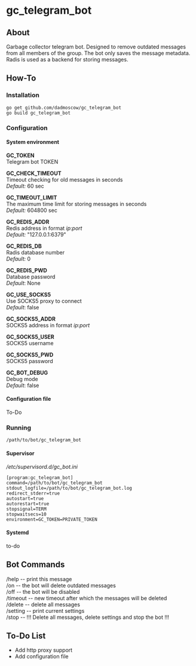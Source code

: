 # gc_telegram_bot

## About
Garbage collector telegram bot.
Designed to remove outdated messages from all members of the group. 
The bot only saves the message metadata. Radis is used as a backend for storing messages.

## How-To

### Installation
```
go get github.com/dadmoscow/gc_telegram_bot
go build gc_telegram_bot
```

### Configuration
#### System environment
**GC_TOKEN**  
Telegram bot TOKEN  

**GC_CHECK_TIMEOUT**  
Timeout checking for old messages in seconds  
*Default:* 60 sec

**GC_TIMEOUT_LIMIT**  
The maximum time limit for storing messages in seconds   
*Default:* 604800 sec

**GC_REDIS_ADDR**  
Redis address in format *ip*:*port*  
*Default:* "127.0.0.1:6379"

**GC_REDIS_DB**  
Radis database number  
*Default:* 0

**GC_REDIS_PWD**  
Database password  
*Default*: None

**GC_USE_SOCKS5**  
Use SOCKS5 proxy to connect  
*Default*: false

**GC_SOCKS5_ADDR**  
SOCKS5 address in format *ip*:*port*  

**GC_SOCKS5_USER**  
SOCKS5 username  

**GC_SOCKS5_PWD**  
SOCKS5 password  

**GC_BOT_DEBUG**  
Debug mode  
*Default*: false  

#### Configuration file
To-Do

### Running
```/path/to/bot/gc_telegram_bot```
#### Supervisor
*/etc/supervisord.d/gc_bot.ini* 
```
[program:gc_telegram_bot]
command=/path/to/bot/gc_telegram_bot
stdout_logfile=/path/to/bot/gc_telegram_bot.log
redirect_stderr=true
autostart=true
autorestart=true
stopsignal=TERM
stopwaitsecs=10
environment=GC_TOKEN=PRIVATE_TOKEN
```
#### Systemd
to-do

## Bot Commands
/help 		-- print this message  
/on   		-- the bot will delete outdated messages  
/off		-- the bot will be disabled  
/timeout	-- new timeout after which the messages will be deleted  
/delete		-- delete all messages  
/setting	-- print current settings  
/stop		-- !!! Delete all messages, delete settings and stop the bot !!!  

## To-Do List
* Add http proxy support
* Add configuration file

